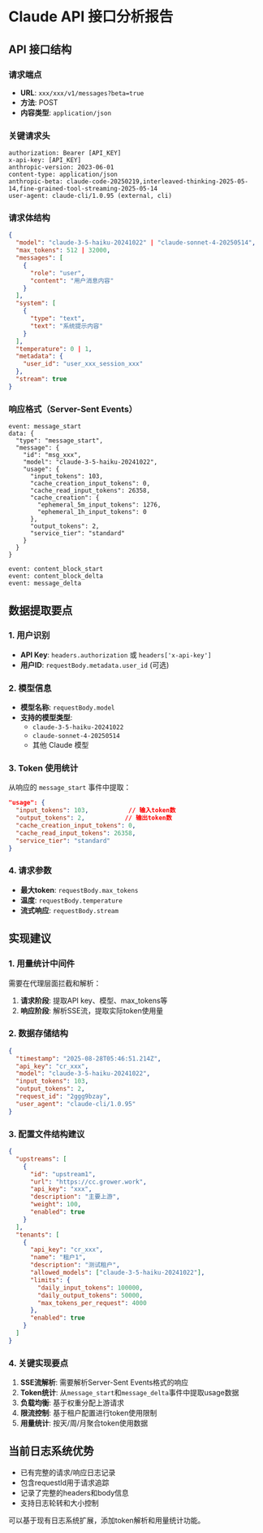# Claude API 接口分析报告

## API 接口结构

### 请求端点
- **URL**: `xxx/xxx/v1/messages?beta=true`
- **方法**: POST
- **内容类型**: `application/json`

### 关键请求头
```
authorization: Bearer [API_KEY]
x-api-key: [API_KEY]
anthropic-version: 2023-06-01
content-type: application/json
anthropic-beta: claude-code-20250219,interleaved-thinking-2025-05-14,fine-grained-tool-streaming-2025-05-14
user-agent: claude-cli/1.0.95 (external, cli)
```

### 请求体结构
```json
{
  "model": "claude-3-5-haiku-20241022" | "claude-sonnet-4-20250514",
  "max_tokens": 512 | 32000,
  "messages": [
    {
      "role": "user",
      "content": "用户消息内容"
    }
  ],
  "system": [
    {
      "type": "text", 
      "text": "系统提示内容"
    }
  ],
  "temperature": 0 | 1,
  "metadata": {
    "user_id": "user_xxx_session_xxx"
  },
  "stream": true
}
```

### 响应格式（Server-Sent Events）
```
event: message_start
data: {
  "type": "message_start",
  "message": {
    "id": "msg_xxx",
    "model": "claude-3-5-haiku-20241022",
    "usage": {
      "input_tokens": 103,
      "cache_creation_input_tokens": 0,
      "cache_read_input_tokens": 26358,
      "cache_creation": {
        "ephemeral_5m_input_tokens": 1276,
        "ephemeral_1h_input_tokens": 0
      },
      "output_tokens": 2,
      "service_tier": "standard"
    }
  }
}

event: content_block_start
event: content_block_delta
event: message_delta
```

## 数据提取要点

### 1. 用户识别
- **API Key**: `headers.authorization` 或 `headers['x-api-key']`
- **用户ID**: `requestBody.metadata.user_id` (可选)

### 2. 模型信息
- **模型名称**: `requestBody.model`
- **支持的模型类型**:
  - `claude-3-5-haiku-20241022`
  - `claude-sonnet-4-20250514`
  - 其他 Claude 模型

### 3. Token 使用统计
从响应的 `message_start` 事件中提取：
```json
"usage": {
  "input_tokens": 103,           // 输入token数
  "output_tokens": 2,           // 输出token数
  "cache_creation_input_tokens": 0,
  "cache_read_input_tokens": 26358,
  "service_tier": "standard"
}
```

### 4. 请求参数
- **最大token**: `requestBody.max_tokens`
- **温度**: `requestBody.temperature`
- **流式响应**: `requestBody.stream`

## 实现建议

### 1. 用量统计中间件
需要在代理层面拦截和解析：
1. **请求阶段**: 提取API key、模型、max_tokens等
2. **响应阶段**: 解析SSE流，提取实际token使用量

### 2. 数据存储结构
```json
{
  "timestamp": "2025-08-28T05:46:51.214Z",
  "api_key": "cr_xxx",
  "model": "claude-3-5-haiku-20241022",
  "input_tokens": 103,
  "output_tokens": 2,
  "request_id": "2ggg9bzay",
  "user_agent": "claude-cli/1.0.95"
}
```

### 3. 配置文件结构建议
```json
{
  "upstreams": [
    {
      "id": "upstream1",
      "url": "https://cc.grower.work",
      "api_key": "xxx",
      "description": "主要上游",
      "weight": 100,
      "enabled": true
    }
  ],
  "tenants": [
    {
      "api_key": "cr_xxx",
      "name": "租户1",
      "description": "测试租户",
      "allowed_models": ["claude-3-5-haiku-20241022"],
      "limits": {
        "daily_input_tokens": 100000,
        "daily_output_tokens": 50000,
        "max_tokens_per_request": 4000
      },
      "enabled": true
    }
  ]
}
```

### 4. 关键实现要点
1. **SSE流解析**: 需要解析Server-Sent Events格式的响应
2. **Token统计**: 从`message_start`和`message_delta`事件中提取usage数据
3. **负载均衡**: 基于权重分配上游请求
4. **限流控制**: 基于租户配置进行token使用限制
5. **用量统计**: 按天/周/月聚合token使用数据

## 当前日志系统优势
- 已有完整的请求/响应日志记录
- 包含requestId用于请求追踪
- 记录了完整的headers和body信息
- 支持日志轮转和大小控制

可以基于现有日志系统扩展，添加token解析和用量统计功能。